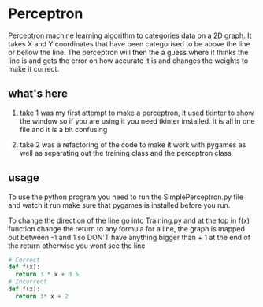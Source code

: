 # Perceptron
Perceptron machine learning algorithm to categories data on a 2D graph.
It takes X and Y coordinates that have been categorised to be above the line or bellow the line. The perceptron will then the a guess
where it thinks the line is and gets the error on how accurate it is and changes the weights to make it correct.

## what's here
1. take 1 was my first attempt to make a perceptron, it used tkinter to show the window so if you are using it you need tkinter installed.
it is all in one file and it is a bit confusing

2. take 2 was a refactoring of the code to make it work with pygames as well as separating out the training class and the perceptron class

## usage
To use the python program you need to run the SimplePerceptron.py file and watch it run
make sure that pygames is installed before you run.

To change the direction of the line go into Training.py and at the top in f(x) function change the return to any formula for a line,
the graph is mapped out between -1 and 1 so DON'T have anything bigger than + 1 at the end of the return otherwise you wont see the line
```python
# Correct
def f(x):
  return 3 * x + 0.5
# Incorrect
def f(x):
  return 3* x + 2
```
